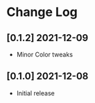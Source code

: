 # Change Log

## [0.1.2] 2021-12-09

- Minor Color tweaks


## [0.1.0] 2021-12-08

- Initial release
